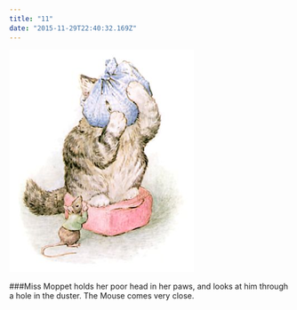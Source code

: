 ```yaml
---
title: "11"
date: "2015-11-29T22:40:32.169Z"
---
```


![Miss Moppet holds her poor head in her paws](./m26.jpg)

###Miss Moppet holds her poor head in her paws, and looks at him through a hole in the duster. The Mouse comes very close.